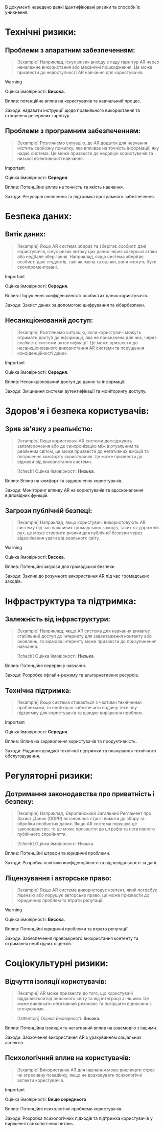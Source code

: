 В документі наведено деякі ідентифіковані ризики та способи їх уникнення.
# Технічні ризики:

## **Проблеми з апаратним забезпеченням**: 
> [!example] 
> Наприклад, існує ризик виходу з ладу гарнітур AR через неналежне використання або механічні пошкодження. Це може призвести до недоступності AR навчання для користувачів. 
  
> [!warning] 
> Оцінка ймовірності: **Висока**. 
  
  Вплив: потенційне вплив на користувачів та навчальний процес.
  
  Заходи: надавати інструкції щодо правильного використання та створення резервних гарнітур.
  
## **Проблеми з програмним забезпеченням**: 
> [!example] 
> Розглянемо ситуацію, де AR додаток для навчання містить серйозну помилку, яка впливає на точність інформації, яку надає система. Це може призвести до недовіри користувачів та низької ефективності навчання. 
  
> [!important] 
> Оцінка ймовірності: **Середня**. 
  
  Вплив: Потенційне вплив на точність та якість навчання.
  
  Заходи: Регулярні оновлення та підтримка програмного забезпечення.
# Безпека даних:

## **Витік даних**: 
> [!example] 
> Якщо AR система збирає та зберігає особисті дані користувачів, існує ризик витоку цих даних через хакерські атаки або недбале зберігання. Наприклад, якщо система зберігає особисті дані студентів, такі як імена та оцінки, вони можуть бути скомпроментовані. 
  
> [!important] 
> Оцінка ймовірності: **Середня**. 
  
  Вплив: Порушення конфіденційності особистих даних користувачів.
  
  Заходи: Захист даних за допомогою шифрування та кібербезпеки.
  
## **Несанкціонований доступ**:
> [!example] 
> Розглянемо ситуацію, коли користувачі можуть отримати доступ до інформації, яка не призначена для них, через слабкість системи аутентифікації. Це може призвести до несанкціонованого використання AR системи та порушення конфіденційності даних. 
  
> [!important] 
> Оцінка ймовірності: **Середня**. 
  
  Вплив: Несанкціонований доступ до даних та інформації.
  
  Заходи: Зміцнення системи аутентифікації та моніторингу доступу.
# Здоров'я і безпека користувачів:

## **Зрив зв'язку з реальністю**:
> [!example] 
> Якщо користувачі AR системи досліджують запаморочення або де синхронізацію між віртуальним та реальним світом, це може призвести до негативних емоцій та погіршення комфорту користувачів. Це може призвести до відмови від використання системи. 
  
> [!check] 
> Оцінка ймовірності: **Низька**. 
  
  Вплив: Вплив на комфорт та задоволення користувачів.
  
  Заходи: Моніторинг впливу AR на користувачів та вдосконалення відповідних функцій.

## **Загрози публічній безпеці**:
> [!example] 
> Наприклад, якщо користувачі використовують AR систему під час важливих громадських заходів, таких як дорожній рух, це може створити ризики для публічної безпеки через відволікання уваги від реального світу. 
  
> [!warning] 
> Оцінка ймовірності: **Висока**. 
  
  Вплив: Потенційні загрози для громадської безпеки.
  
  Заходи: Заклик до розумного використання AR під час громадських заходів.
# Інфраструктура та підтримка:

## **Залежність від інфраструктури**:
> [!example] 
> Наприклад, якщо AR система для навчання вимагає стабільний доступ до інтернету для завантаження контенту або оновлень, то відмова інтернету може призвести до призупинення навчання. 
  
> [!check] 
> Оцінка ймовірності: **Низька**. 
  
  Вплив: Потенційні перерви у навчанні.
  
  Заходи: Розробка офлайн-режиму та альтернативних ресурсів.
  
## **Технічна підтримка**: 
> [!example] 
> Якщо система стикається з частими технічними проблемами, то необхідно забезпечити надійну технічну підтримку для користувачів та швидке вирішення проблем. 
  
> [!important] 
> Оцінка ймовірності: **Середня**. 
  
  Вплив: Вплив на задоволення користувачів та продуктивність.
  
  Заходи: Надання швидкої технічної підтримки та планування технічного обслуговування.
# Регуляторні ризики:

## **Дотримання законодавства про приватність і безпеку**: 
> [!example] 
> Наприклад, Європейський Загальний Регламент про Захист Даних (GDPR) встановлює строгі вимоги до збору та обробки особистих даних. Якщо AR система порушує це законодавство, то це може призвести до штрафів та негативного публічного сприйняття. 
  
> [!check] 
> Оцінка ймовірності: Низька. 
  
  Вплив: Потенційні штрафи та юридичні проблеми.
  
  Заходи: Розробка політики конфіденційності та відповідальності за дані.
  
## **Ліцензування і авторське право**: 
> [!example] 
> Якщо AR система використовує контент, який потребує ліцензію або порушує авторське право, це може призвести до юридичних проблем та втрати репутації. 
  
> [!warning] 
> Оцінка ймовірності: **Висока**. 
  
  Вплив: Потенційні юридичні проблеми та втрата репутації.
  
  Заходи: Забезпечення правомірного використання контенту та отримання необхідних ліцензій.
# Соціокультурні ризики:

## **Відчуття ізоляції користувачів**: 
> [!example] 
> AR може призвести до того, що користувачі віддаляється від реального світу та від інтеграції з іншими. Це може викликати негативний резонанс та погіршити відносини з оточуючими. 
  
> [!attention] 
> Оцінка ймовірності: **Висока**. 
  
  Вплив: Потенційна ізоляція та негативний вплив на взаємодію з іншими.
  
  Заходи: Заохочення використання AR з урахуванням соціальних аспектів.

## **Психологічний вплив на користувачів**: 
> [!example] 
> Використання AR для навчання може викликати стрес чи агресивну поведінку, якщо не враховувати психологічні аспекти користувачів. 
  
> [!important] 
> Оцінка ймовірності: **Вище середнього**. 
  
  Вплив: Потенційні психологічні проблеми користувачів.
  
  Заходи: Розробка психологічних підходів та підтримка користувачів у вирішенні психологічних питань.

